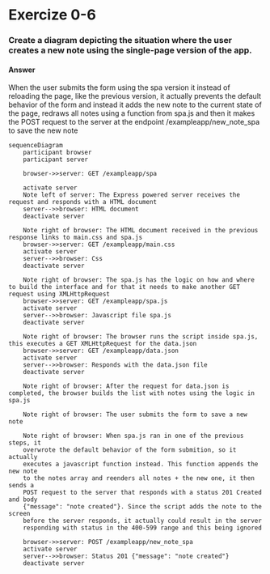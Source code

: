 # Exercize 0-6

### Create a diagram depicting the situation where the user creates a new note using the single-page version of the app.

#### Answer

When the user submits the form using the spa version it instead of reloading the page, like the previous version, it actually prevents the default behavior of the form and instead it adds the new note to the current state of the page, redraws all notes using a function from spa.js and then it makes the POST request to the server at the endpoint /exampleapp/new_note_spa to save the new note

```mermaid
sequenceDiagram
    participant browser
    participant server

    browser->>server: GET /exampleapp/spa

    activate server
    Note left of server: The Express powered server receives the request and responds with a HTML document
    server-->>browser: HTML document
    deactivate server

    Note right of browser: The HTML document received in the previous response links to main.css and spa.js
    browser->>server: GET /exampleapp/main.css
    activate server
    server-->>browser: Css
    deactivate server

    Note right of browser: The spa.js has the logic on how and where to build the interface and for that it needs to make another GET request using XMLHttpRequest
    browser->>server: GET /exampleapp/spa.js
    activate server
    server-->>browser: Javascript file spa.js
    deactivate server

    Note right of browser: The browser runs the script inside spa.js, this executes a GET XMLHttpRequest for the data.json
    browser->>server: GET /exampleapp/data.json
    activate server
    server-->>browser: Responds with the data.json file
    deactivate server

    Note right of browser: After the request for data.json is completed, the browser builds the list with notes using the logic in spa.js

    Note right of browser: The user submits the form to save a new note

    Note right of browser: When spa.js ran in one of the previous steps, it
    overwrote the default behavior of the form submition, so it actually
    executes a javascript function instead. This function appends the new note
    to the notes array and reenders all notes + the new one, it then sends a
    POST request to the server that responds with a status 201 Created and body
    {"message": "note created"}. Since the script adds the note to the screen
    before the server responds, it actually could result in the server
    responding with status in the 400-599 range and this being ignored

    browser->>server: POST /exampleapp/new_note_spa
    activate server
    server-->>browser: Status 201 {"message": "note created"}
    deactivate server

```
